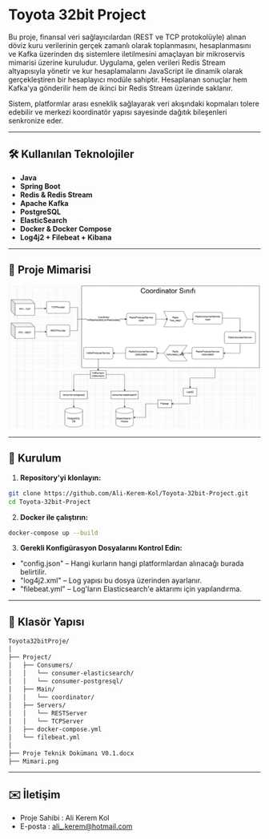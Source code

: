 # Toyota 32bit Project

Bu proje, finansal veri sağlayıcılardan (REST ve TCP protokolüyle) alınan döviz kuru verilerinin gerçek zamanlı olarak toplanmasını, hesaplanmasını ve Kafka üzerinden dış sistemlere iletilmesini amaçlayan bir mikroservis mimarisi üzerine kuruludur. Uygulama, gelen verileri Redis Stream altyapısıyla yönetir ve kur hesaplamalarını JavaScript ile dinamik olarak gerçekleştiren bir hesaplayıcı modüle sahiptir. Hesaplanan sonuçlar hem Kafka'ya gönderilir hem de ikinci bir Redis Stream üzerinde saklanır.

Sistem, platformlar arası esneklik sağlayarak veri akışındaki kopmaları tolere edebilir ve merkezi koordinatör yapısı sayesinde dağıtık bileşenleri senkronize eder.

---

## 🛠️ Kullanılan Teknolojiler

- **Java**
- **Spring Boot**
- **Redis & Redis Stream**
- **Apache Kafka**
- **PostgreSQL**
- **ElasticSearch**
- **Docker & Docker Compose**
- **Log4j2 + Filebeat + Kibana**

---

## 🧱 Proje Mimarisi

![Proje Mimarisi](Toyota32bitProje/Mimari.png)

---

## 🚀 Kurulum

1. **Repository'yi klonlayın:**

```bash
git clone https://github.com/Ali-Kerem-Kol/Toyota-32bit-Project.git
cd Toyota-32bit-Project
```

2. **Docker ile çalıştırın:**

```bash
docker-compose up --build
```

3. **Gerekli Konfigürasyon Dosyalarını Kontrol Edin:**

- "config.json" – Hangi kurların hangi platformlardan alınacağı burada belirtilir.
- "log4j2.xml" – Log yapısı bu dosya üzerinden ayarlanır.
- "filebeat.yml" – Log'ların Elasticsearch'e aktarımı için yapılandırma.



---

## 📂 Klasör Yapısı

```
Toyota32bitProje/
│
├── Project/
│   ├── Consumers/
│   │   └── consumer-elasticsearch/
│   │   └── consumer-postgresql/
│   ├── Main/
│   │   └── coordinator/
│   ├── Servers/
│   │   └── RESTServer
│   │   └── TCPServer
│   ├── docker-compose.yml
│   └── filebeat.yml
│
├── Proje Teknik Dokümanı V0.1.docx
├── Mimari.png
```


---


## ✉️ İletişim
- Proje Sahibi : Ali Kerem Kol
- E-posta : ali_.kerem@hotmail.com
